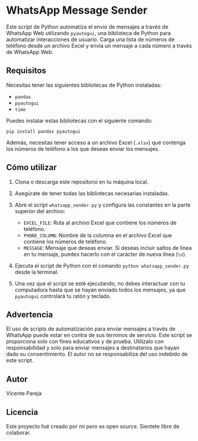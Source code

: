 # WhatsApp Message Sender

Este script de Python automatiza el envío de mensajes a través de WhatsApp Web utilizando `pyautogui`, una biblioteca de Python para automatizar interacciones de usuario. Carga una lista de números de teléfono desde un archivo Excel y envía un mensaje a cada número a través de WhatsApp Web.

## Requisitos

Necesitas tener las siguientes bibliotecas de Python instaladas:

- `pandas`
- `pyautogui`
- `time`

Puedes instalar estas bibliotecas con el siguiente comando:

```shell
pip install pandas pyautogui
```


Además, necesitas tener acceso a un archivo Excel (`.xlsx`) que contenga los números de teléfono a los que deseas enviar los mensajes.

## Cómo utilizar

1. Clona o descarga este repositorio en tu máquina local.

2. Asegúrate de tener todas las bibliotecas necesarias instaladas.

3. Abre el script `whatsapp_sender.py` y configura las constantes en la parte superior del archivo:

    - `EXCEL_FILE`: Ruta al archivo Excel que contiene los números de teléfono.
    - `PHONE_COLUMN`: Nombre de la columna en el archivo Excel que contiene los números de teléfono.
    - `MESSAGE`: Mensaje que deseas enviar. Si deseas incluir saltos de línea en tu mensaje, puedes hacerlo con el carácter de nueva línea (`\n`).

4. Ejecuta el script de Python con el comando `python whatsapp_sender.py` desde la terminal.

5. Una vez que el script se esté ejecutando, no debes interactuar con tu computadora hasta que se hayan enviado todos los mensajes, ya que `pyautogui` controlará tu ratón y teclado.

## Advertencia

El uso de scripts de automatización para enviar mensajes a través de WhatsApp puede estar en contra de sus términos de servicio. Este script se proporciona solo con fines educativos y de prueba. Utilízalo con responsabilidad y solo para enviar mensajes a destinatarios que hayan dado su consentimiento. El autor no se responsabiliza del uso indebido de este script.

## Autor

Vicente Pareja

## Licencia

Este proyecto fué creado por mi pero es open source. Sientete libre de colaborar.
